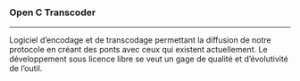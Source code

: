 ### Open C Transcoder

---------------------
Logiciel d’encodage et de transcodage permettant la diffusion de notre protocole en créant des ponts avec ceux qui existent actuellement. Le développement sous licence libre se veut un gage de qualité et d’évolutivité de l’outil.
